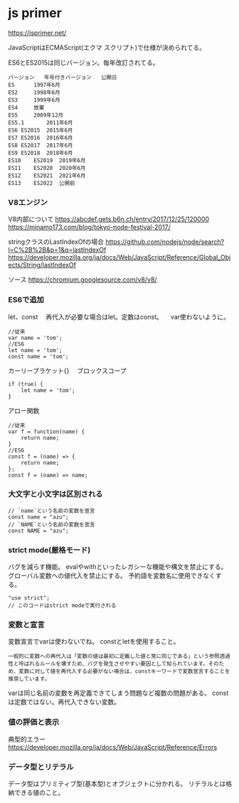 
# js primer


https://jsprimer.net/


JavaScriptはECMAScript(エクマ スクリプト)で仕様が決められてる。

ES6とES2015は同じバージョン。毎年改訂されてる。


```
バージョン	年号付きバージョン	公開日
ES		1997年6月
ES2		1998年6月
ES3		1999年6月
ES4		放棄
ES5		2009年12月
ES5.1		2011年6月
ES6	ES2015	2015年6月
ES7	ES2016	2016年6月
ES8	ES2017	2017年6月
ES9	ES2018	2018年6月
ES10	ES2019	2019年6月
ES11	ES2020	2020年6月
ES12	ES2021	2021年6月
ES13	ES2022	公開前
```

### V8エンジン

V8内部について
https://abcdef.gets.b6n.ch/entry/2017/12/25/120000
https://minamo173.com/blog/tokyo-node-festival-2017/

stringクラスのLastIndexOfの場合
https://github.com/nodejs/node/search?l=C%2B%2B&p=1&q=lastIndexOf
https://developer.mozilla.org/ja/docs/Web/JavaScript/Reference/Global_Objects/String/lastIndexOf


ソース
https://chromium.googlesource.com/v8/v8/


### ES6で追加

let、const
　再代入が必要な場合はlet。定数はconst。
　var使わないように。

```JavaScript:
//従来
var name = 'tom';
//ES6
let name = 'tom';
const name = 'tom';
```

カーリーブラケット{}
　ブロックスコープ

```JavaScript:
if (true) {
    let name = 'tom';
}
```

アロー関数

```JavaScript:
//従来
var f = function(name) {
    return name;
}
//ES6
const f = (name) => {
    return name;
};
const f = (name) => name;
```




### 大文字と小文字は区別される

```JavaScript:
// `name`という名前の変数を宣言
const name = "azu";
// `NAME`という名前の変数を宣言
const NAME = "azu";
```

### strict mode(厳格モード)

バグを減らす機能。
evalやwithといったレガシーな機能や構文を禁止にする。
グローバル変数への値代入を禁止にする。
予約語を変数名に使用できなくする。


```JavaScript:
"use strict";
// このコードはstrict modeで実行される
```

### 変数と宣言

変数宣言でvarは使わないでね。
constとletを使用すること。

```
一般的に変数への再代入は「変数の値は最初に定義した値と常に同じである」という参照透過性と呼ばれるルールを壊すため、バグを発生させやすい要因として知られています。そのため、変数に対して値を再代入する必要がない場合は、constキーワードで変数宣言することを推奨しています。
```

varは同じ名前の変数を再定義できてしまう問題など複数の問題がある。
constは定数ではない。再代入できない変数。

### 値の評価と表示


典型的エラー
https://developer.mozilla.org/ja/docs/Web/JavaScript/Reference/Errors

### データ型とリテラル

データ型はプリミティブ型(基本型)とオブジェクトに分かれる。
リテラルとは格納できる値のこと。




